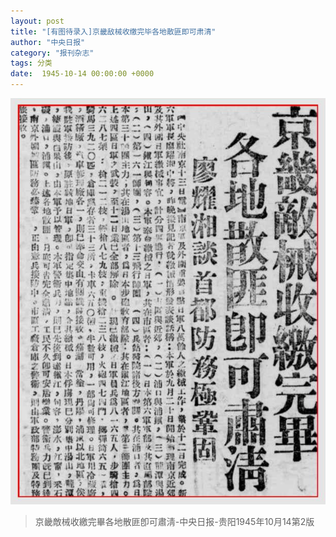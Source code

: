 ```yaml
---
layout: post
title: "[有图待录入]京畿敌械收缴完毕各地散匪即可肃清"
author: "中央日报"
category: "报刊杂志"
tags: 分类
date:  1945-10-14 00:00:00 +0000
---
```


![京畿敌械收缴完毕各地散匪即可肃清](../assets/images/newspapers/京畿敌械收缴完毕各地散匪即可肃清.png)



> 京畿敵械收繳完畢各地散匪卽可肅淸-中央日报-贵阳1945年10月14第2版

